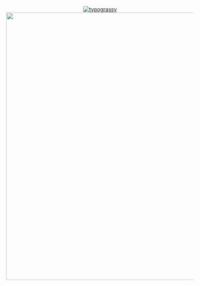 <div align="center">
  <a href="https://github.com/kawarimidoll/typograssy">
    <img alt="typograssy" src="https://typograssy.deno.dev/api?text=AQSHA%20NASUTION&l0=none&l1=800080&bg=000000&frame=none&speed=100&comment=">
  </a>
</div>
<div align="center">
  <img width="720" height="auto" src="https://tenor.com/id/view/gojo-jujutsu-kaisen-gif-20575641?utm_source=share-button&utm_medium=Social&utm_content=pinterest">
</div>
